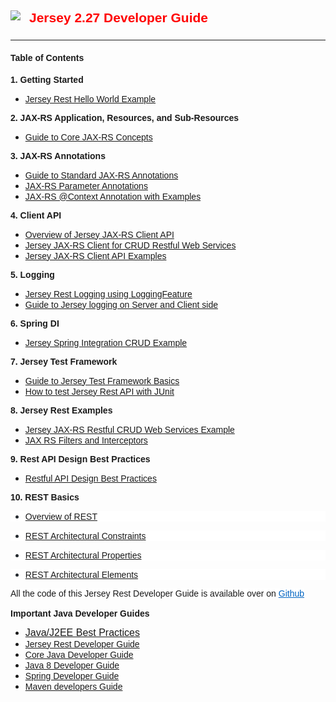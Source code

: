 <div dir="ltr" style="text-align: left;" trbidi="on">
<div class="separator" style="clear: both; text-align: center;">
<a href="https://1.bp.blogspot.com/-WOHCb0mOckM/Wyfq1VBss7I/AAAAAAAACf0/IkzIiSkdscg_iKp4cUk8tXn65VXa3TBewCLcBGAs/s1600/jersey_logo.png" imageanchor="1" style="clear: left; float: left; margin-bottom: 1em; margin-right: 1em;"><span style="font-family: &quot;verdana&quot; , sans-serif;"><img border="0" data-original-height="55" data-original-width="64" src="https://1.bp.blogspot.com/-WOHCb0mOckM/Wyfq1VBss7I/AAAAAAAACf0/IkzIiSkdscg_iKp4cUk8tXn65VXa3TBewCLcBGAs/s1600/jersey_logo.png"></span></a></div>
<h2 style="text-align: left;">
<span style="color: red; font-family: &quot;verdana&quot; , sans-serif;">Jersey 2.27 Developer Guide</span></h2>
<h3 style="text-align: left;">
</h3>
<hr>
<h4 style="text-align: left;">
<span style="font-family: &quot;verdana&quot; , sans-serif;">Table of Contents</span></h4>
<div style="text-align: left;">
<span style="font-family: &quot;verdana&quot; , sans-serif;"><b>1. Getting Started</b></span></div>
<ul style="text-align: left;">
<li><a href="http://www.javaguides.net/2018/06/jersey-rest-hello-world-example.html" target="_blank"><span style="font-family: &quot;verdana&quot; , sans-serif;">Jersey Rest Hello World Example</span></a></li>
</ul>
<b><span style="font-family: &quot;verdana&quot; , sans-serif;">2. JAX-RS Application, Resources, and Sub-Resources</span></b><br>
<ul style="text-align: left;">
<li><span style="font-family: &quot;verdana&quot; , sans-serif;"><a href="http://www.javaguides.net/2018/06/guide-to-core-jax-rs-concepts.html" target="_blank">Guide to Core JAX-RS Concepts</a></span></li>
</ul>
<span style="font-family: &quot;verdana&quot; , sans-serif;"><b>3. JAX-RS Annotations</b></span><br>
<ul style="text-align: left;">
<li><a href="http://www.javaguides.net/2018/06/guide-to-standard-jax-rs-annotations.html" target="_blank"><span style="font-family: &quot;verdana&quot; , sans-serif;">Guide to Standard JAX-RS Annotations</span></a></li>
<li><a href="http://www.javaguides.net/2018/06/jax-rs-parameter-annotations.html" target="_blank"><span style="font-family: &quot;verdana&quot; , sans-serif;">JAX-RS Parameter Annotations</span></a></li>
<li><a href="http://www.javaguides.net/2018/06/jax-rs-context-annotation-with-examples.html" target="_blank"><span style="font-family: &quot;verdana&quot; , sans-serif;">JAX-RS @Context Annotation with Examples</span></a></li>
</ul>
<b><span style="font-family: &quot;verdana&quot; , sans-serif;">4. Client API</span></b><br>
<ul style="text-align: left;">
<li><a href="http://www.javaguides.net/2018/06/overview-of-jersey-jax-rs-client-api.html" target="_blank"><span style="font-family: &quot;verdana&quot; , sans-serif;">Overview of Jersey JAX-RS Client API</span></a></li>
<li><a href="http://www.javaguides.net/2018/06/jersey-jax-rs-client-for-crud-restful-web-services.html" target="_blank"><span style="font-family: &quot;verdana&quot; , sans-serif;">Jersey JAX-RS Client for CRUD Restful Web Services</span></a></li>
<li><a href="http://www.javaguides.net/2018/06/jersey-jax-rs-client-api-examples.html" target="_blank"><span style="font-family: &quot;verdana&quot; , sans-serif;">Jersey JAX-RS Client API Examples</span></a></li>
</ul>
<b><span style="font-family: &quot;verdana&quot; , sans-serif;">5. Logging</span></b><br>
<ul style="text-align: left;">
<li><a href="http://www.javaguides.net/2018/06/jersey-rest-logging-using-loggingfeature.html" target="_blank"><span style="font-family: &quot;verdana&quot; , sans-serif;">Jersey Rest Logging using LoggingFeature</span></a></li>
<li><a href="http://www.javaguides.net/2018/06/guide-to-jersey-logging-on-server-and.html" target="_blank"><span style="font-family: &quot;verdana&quot; , sans-serif;">Guide to Jersey logging on Server and Client side</span></a></li>
</ul>
<b><span style="font-family: &quot;verdana&quot; , sans-serif;">6. Spring DI</span></b><br>
<ul style="text-align: left;">
<li><span style="font-family: &quot;verdana&quot; , sans-serif;"><a href="http://www.javaguides.net/2018/06/jersey-spring-integration-crud-example.html" target="_blank">Jersey Spring Integration CRUD Example</a></span></li>
</ul>
<span style="font-family: &quot;verdana&quot; , sans-serif;"><b>7. Jersey Test Framework</b></span><br>
<ul style="text-align: left;">
<li><a href="http://www.javaguides.net/2018/06/guide-to-jersey-test-framework-basics.html" target="_blank"><span style="font-family: &quot;verdana&quot; , sans-serif;">Guide to Jersey Test Framework Basics</span></a></li>
<li><span style="font-family: &quot;verdana&quot; , sans-serif;"><a href="http://www.javaguides.net/2018/06/how-to-test-jersey-rest-api-with-junit.html" target="_blank">How to test Jersey Rest API with JUnit</a></span></li>
</ul>
<span style="font-family: &quot;verdana&quot; , sans-serif;"><b>8. Jersey Rest Examples</b></span><br>
<ul style="text-align: left;">
<li><span style="font-family: &quot;verdana&quot; , sans-serif;"><a href="http://www.javaguides.net/2018/06/jersey-jax-rs-restful-crud-web-services-example.html" target="_blank">Jersey JAX-RS Restful CRUD Web Services Example</a></span></li>
<li><a href="http://www.javaguides.net/2018/06/jax-rs-filters-and-interceptors.html" target="_blank"><span style="font-family: &quot;verdana&quot; , sans-serif;">JAX RS Filters and Interceptors</span></a></li>
</ul>
<span style="font-family: &quot;verdana&quot; , sans-serif;"><b>9. Rest API Design Best Practices</b></span><br>
<ul style="text-align: left;">
<li><span style="font-family: &quot;verdana&quot; , sans-serif;"><a href="http://www.javaguides.net/2018/06/restful-api-design-best-practices.html" target="_blank">Restful API Design Best Practices</a></span></li>
</ul>
<div>
<b><span style="font-family: &quot;verdana&quot; , sans-serif;">10. REST Basics</span></b></div>
<div>
<ul style="background-color: white; color: #24292e;">
<li><a href="http://www.javaguides.net/2018/06/overview-of-rest.html" target="_blank"><span style="font-family: &quot;verdana&quot; , sans-serif;">Overview of REST</span></a></li>
</ul>
<ul style="background-color: white; color: #24292e;">
<li><a href="http://www.javaguides.net/2018/06/rest-architectural-constraints.html" target="_blank"><span style="font-family: &quot;verdana&quot; , sans-serif;">REST Architectural Constraints</span></a></li>
</ul>
<ul style="background-color: white; color: #24292e;">
<li><a href="http://www.javaguides.net/2018/06/rest-architectural-properties.html" target="_blank"><span style="font-family: &quot;verdana&quot; , sans-serif;">REST Architectural Properties</span></a></li>
</ul>
<ul style="background-color: white; color: #24292e;">
<li><span style="font-family: &quot;verdana&quot; , sans-serif;"><a href="http://www.javaguides.net/2018/06/rest-architectural-elements.html" target="_blank">REST Architectural Elements</a></span></li>
</ul>
</div>
<div>
<span style="font-family: &quot;verdana&quot; , sans-serif;"><span style="background-color: white;">All the code of this Jersey Rest Developer Guide is available over on&nbsp;</span><a href="https://github.com/RameshMF/jersey-rest-api-developer-guide" style="background: rgb(255, 255, 255); color: #0064c1;" target="_blank">Github</a></span><br>
<span style="font-family: &quot;verdana&quot; , sans-serif;"><br></span>
<b><span style="font-family: &quot;verdana&quot; , sans-serif;">Important Java Developer Guides</span></b><br>
<div style="text-align: left;">
</div>
<ul style="text-align: left;">
<li><span style="font-family: &quot;verdana&quot; , sans-serif; font-size: 16px;"><a href="http://www.javaguides.net/search/label/Java%20Best%20Practices" style="font-size: 16px;" target="_blank">Java/J2EE Best Practices</a></span></li>
<li><span style="font-family: &quot;verdana&quot; , sans-serif;"><a href="http://www.javaguides.net/p/jersey-rest.html" target="_blank">Jersey Rest Developer Guide</a></span></li>
<li><span style="font-family: &quot;verdana&quot; , sans-serif;"><a href="http://www.javaguides.net/p/core-java.html" target="_blank">Core Java Developer Guide</a></span></li>
<li><span style="font-family: &quot;verdana&quot; , sans-serif;"><a href="http://www.javaguides.net/p/java-8.html" target="_blank">Java 8 Developer Guide</a></span></li>
<li><span style="font-family: &quot;verdana&quot; , sans-serif;"><a href="http://www.javaguides.net/p/spring-framework.html" target="_blank">Spring Developer Guide</a></span></li>
<li><span style="font-family: &quot;verdana&quot; , sans-serif;"><a href="http://www.javaguides.net/p/maven.html" target="_blank">Maven developers Guide</a></span></li>
</ul>
</div>
<div>
<br></div>
</div>
